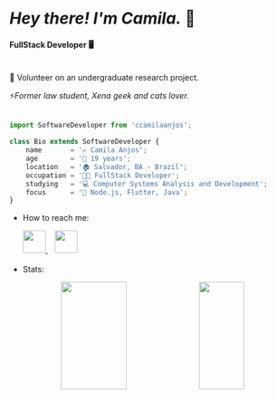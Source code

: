 # _Hey there! I'm Camila._ 👋
#### FullStack Developer 🖥️
<br/>
🧠 Volunteer on an undergraduate research project.

⚡*Former law student, Xena geek and cats lover.*
<br/><br/>

```js
import SoftwareDeveloper from 'ccamilaanjos';

class Bio extends SoftwareDeveloper {
    name       = '✍️ Camila Anjos';
    age        = '👱‍ 19 years'; 
    location   = '🏠 Salvador, BA - Brazil';                                                                          
    occupation = '👨‍🏫 FullStack Developer';
    studying   = '💻 Computer Systems Analysis and Development';
    focus      = '🎯 Node.js, Flutter, Java';                                                                    
}
```     


- How to reach me:
 <ul>
 <a href="https://www.linkedin.com/in/ccamilaanjos/">
    <img height="40" src="https://user-images.githubusercontent.com/101238082/213328053-2b05f8f9-3a1b-467b-b1a4-7906e46bfe73.png"/>
</a>
&nbsp&nbsp
<a href="mailto:ccamilaanjos.ctt@gmail.com">
   <img height="40" src="https://user-images.githubusercontent.com/101238082/213328770-3cb1f3a7-b797-4c95-a8df-8d14f7aed3e1.png"/>
</a>
 <br></br>
 <li> Stats: </li>
</ul>


<div align="center">  
  <img width="48%" height="190px" src="https://github-readme-stats-ten-gilt.vercel.app/api?username=ccamilaanjos&show_icons=true&count_private=true&hide_border=true&title_color=79C0FF&icon_color=79C0FF&text_color=D3D3D3&bg_color=000000"/> 
 <img width="40%" height="190px" src="https://github-readme-stats.vercel.app/api/top-langs/?username=ccamilaanjos&layout=compact&langs_count=4&hide=nix,html,c,css,cmake,c%2B%2B&hide_border=true&title_color=79C0FF&text_color=79C0FF&bg_color=000000" />
</div>



